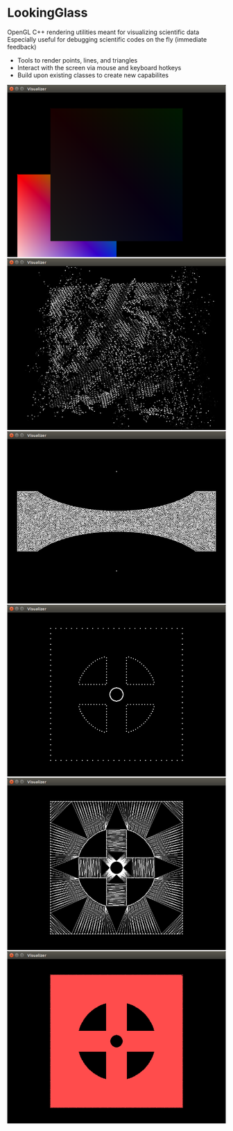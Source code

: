 # LookingGlass
OpenGL C++ rendering utilities meant for visualizing scientific data
Especially useful for debugging scientific codes on the fly (immediate feedback)
- Tools to render points, lines, and triangles 
- Interact with the screen via mouse and keyboard hotkeys
- Build upon existing classes to create new capabilites

![Basic](basic.png)
![PointCloud](apps/cloud/pointcloud.png)
![Mesh](apps/mesh/meshview.png)
![PointOutine](apps/geometry2d/geometry2_outline_points.png)
![EdgeOutline](apps/geometry2d/geometry2_outline_edges.png)
![Triangulation](apps/geometry2d/geometry2_triangulation.png)
